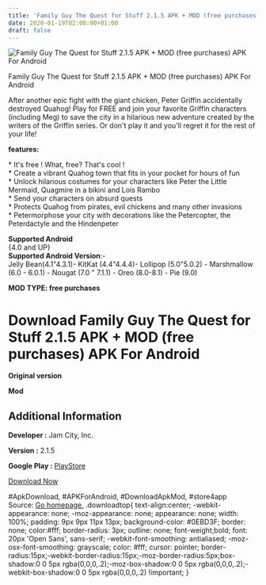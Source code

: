 ```yaml
---
title: 'Family Guy The Quest for Stuff 2.1.5 APK + MOD (free purchases) APK For Android'
date: 2020-01-19T02:00:00+01:00
draft: false
---
```


![Family Guy The Quest for Stuff 2.1.5 APK + MOD (free purchases) APK For Android](https://i1.wp.com/apkhome.net/wp-content/uploads/2020/01/Family-Guy-The-Quest-for-Stuff-2.1.5-APK-MOD-free-purchases.png "Family Guy The Quest for Stuff 2.1.5 APK + MOD (free purchases) APK For Android")

  

Family Guy The Quest for Stuff 2.1.5 APK + MOD (free purchases) APK For Android

After another epic fight with the giant chicken, Peter Griffin accidentally destroyed Quahog! Play for FREE and join your favorite Griffin characters (including Meg) to save the city in a hilarious new adventure created by the writers of the Griffin series. Or don't play it and you'll regret it for the rest of your life!

**features:**

\* It's free ! What, free? That's cool !  
\* Create a vibrant Quahog town that fits in your pocket for hours of fun  
\* Unlock hilarious costumes for your characters like Peter the Little Mermaid, Quagmire in a bikini and Lois Rambo  
\* Send your characters on absurd quests  
\* Protects Quahog from pirates, evil chickens and many other invasions  
\* Petermorphose your city with decorations like the Petercopter, the Peterdactyle and the Hindenpeter

**Supported Android**  
{4.0 and UP}  
**Supported Android Version**:-  
Jelly Bean(4.1"4.3.1)- KitKat (4.4"4.4.4)- Lollipop (5.0"5.0.2) - Marshmallow (6.0 - 6.0.1) - Nougat (7.0 " 7.1.1) - Oreo (8.0-8.1) - Pie (9.0)

**MOD TYPE: free purchases**

Download Family Guy The Quest for Stuff 2.1.5 APK + MOD (free purchases) APK For Android
========================================================================================

**Original version**

**Mod**

Additional Information
----------------------

**Developer :** Jam City, Inc.

**Version :** 2.1.5

**Google Play :** [PlayStore](https://play.google.com/store/apps/details?id=com.tinyco.familyguy)

  

[Download Now](https://store4app.co/post/family-guy-the-quest-for-stuff-2-1-5-apk-mod-free-purchases-apk-for-android_1579369383)

  
#ApkDownload, #APKForAndroid, #DownloadApkMod, #store4app  
Source: [Go homepage.](https://store4app.co/post/family-guy-the-quest-for-stuff-2-1-5-apk-mod-free-purchases-apk-for-android_1579369383) .downloadtop{ text-align:center; -webkit-appearance: none; -moz-appearance: none; appearance: none; width: 100%; padding: 9px 9px 11px 13px; background-color: #0EBD3F; border: none; color:#fff; border-radius: 3px; outline: none; font-weight;bold; font: 20px 'Open Sans', sans-serif; -webkit-font-smoothing: antialiased; -moz-osx-font-smoothing: grayscale; color: #fff; cursor: pointer; border-radius:15px;-webkit-border-radius:15px;-moz-border-radius:5px;box-shadow:0 0 5px rgba(0,0,0,.2);-moz-box-shadow:0 0 5px rgba(0,0,0,.2);-webkit-box-shadow:0 0 5px rgba(0,0,0,.2) !important; }